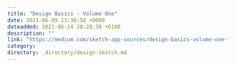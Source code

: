 ```yaml
---
title: "Design Basics - Volume One"
date: 2021-06-09 13:36:58 +0000
dateadded: 2021-06-14 20:28:38 +0100
description: ""
link: "https://medium.com/sketch-app-sources/design-basics-volume-one-f5b245184dc6?source=rss----d23119b14977---4"
category:
directory: _directory/design-sketch.md
---
```

